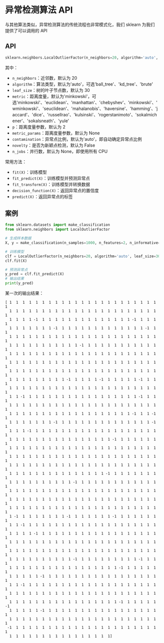 # 异常检测算法 API

与其他算法类似，异常检测算法的传统流程也非常模式化，我们 sklearn 为我们提供了可以调用的 API

## API

```python
sklearn.neighbors.LocalOutlierFactor(n_neighbors=20, algorithm='auto', leaf_size=30, metric='minkowski', p=2, metric_params=None, contamination='auto', novelty=False, n_jobs=None)
```

其中：

- `n_neighbors`：近邻数，默认为 20
- `algorithm`：算法类型，默认为'auto'，可选'ball_tree'、'kd_tree'、'brute'
- `leaf_size`：树的叶子节点数，默认为 30
- `metric`：距离度量，默认为'minkowski'，可选'minkowski'、'euclidean'、'manhattan'、'chebyshev'、'minkowski'、'wminkowski'、'seuclidean'、'mahalanobis'、'haversine'、'hamming'、'jaccard'、'dice'、'russellrao'、'kulsinski'、'rogerstanimoto'、'sokalmichener'、'sokalsneath'、'yule'
- `p`：距离度量参数，默认为 2
- `metric_params`：距离度量参数，默认为 None
- `contamination`：异常点比例，默认为'auto'，即自动确定异常点比例
- `novelty`：是否为新颖点检测，默认为 False
- `n_jobs`：并行数，默认为 None，即使用所有 CPU

常用方法：

- `fit(X)`：训练模型
- `fit_predict(X)`：训练模型并预测异常点
- `fit_transform(X)`：训练模型并转换数据
- `decision_function(X)`：返回异常点的置信度
- `predict(X)`：返回异常点的标签

## 案例

```python
from sklearn.datasets import make_classification
from sklearn.neighbors import LocalOutlierFactor

# 生成样本数据
X, y = make_classification(n_samples=1000, n_features=2, n_informative=2, n_redundant=0, n_clusters_per_class=1, random_state=42)

# 训练模型
clf = LocalOutlierFactor(n_neighbors=20, algorithm='auto', leaf_size=30, metric='minkowski', p=2, metric_params=None, contamination='auto', novelty=False, n_jobs=None)
clf.fit(X)

# 预测异常点
y_pred = clf.fit_predict(X)
# 输出结果
print(y_pred)
```

某一次的输出结果：

```shell
[ 1  1  1  1  1  1  1  1  1  1  1  1  1  1  1  1  1  1  1  1  1  1  1  1
  1  1  1  1  1  1  1  1  1  1  1  1  1  1  1  1  1  1  1  1  1  1  1  1
  1  1  1  1 -1  1  1  1  1  1  1  1  1  1  1  1  1  1  1 -1  1  1  1  1
  1  1  1  1  1  1  1 -1  1  1  1  1  1  1  1  1  1  1  1  1  1 -1  1  1
  1  1  1  1  1  1  1  1  1  1  1  1  1  1  1  1  1  1  1  1  1  1  1  1
  1  1  1  1  1  1  1  1  1  1  1 -1  1  1  1  1  1  1  1  1  1  1  1  1
  1  1  1  1  1  1  1  1  1  1  1  1  1  1  1  1  1  1  1  1  1  1  1  1
  1  1  1  1  1  1  1  1  1  1  1  1  1  1  1  1  1  1  1  1  1  1  1  1
  1  1  1  1  1  1  1  1  1  1  1  1  1  1  1  1  1  1  1  1  1  1  1  1
  1  1  1  1  1  1  1  1  1 -1  1  1  1  1 -1  1  1  1  1  1 -1  1  1  1
  1  1  1  1  1  1  1  1  1  1  1  1  1  1  1  1  1  1  1  1  1  1  1  1
  1  1 -1  1  1  1  1  1  1  1  1  1  1  1  1  1  1  1  1  1 -1  1  1  1
  1  1  1  1  1  1  1  1  1  1  1  1  1  1  1  1  1  1  1  1  1  1  1  1
  1  1  1  1  1  1  1  1  1  1  1  1  1  1  1  1  1  1  1 -1  1  1 -1  1
  1  1  1  1  1  1  1 -1  1  1  1  1  1  1  1  1  1  1  1  1  1  1 -1  1
  1  1  1 -1  1  1  1  1  1  1  1  1  1  1  1  1  1  1  1  1  1  1  1  1
  1  1  1  1  1  1  1  1  1  1  1  1  1  1  1  1 -1  1  1  1  1  1  1  1
  1  1  1  1  1  1  1  1  1  1  1  1  1  1  1  1  1  1  1  1  1  1  1  1
  1  1  1  1  1  1  1  1  1  1  1  1  1  1  1  1  1  1  1  1  1  1  1  1
  1  1  1  1  1  1  1  1  1  1  1  1  1  1  1  1  1  1  1  1  1  1  1  1
  1  1  1  1  1  1  1  1  1  1  1  1  1  1  1 -1  1  1  1  1  1  1  1  1
  1  1  1  1  1  1  1  1  1  1 -1  1  1  1  1  1  1  1  1  1  1  1  1  1
  1  1  1  1  1  1  1  1  1  1  1  1  1  1  1  1  1  1  1  1  1  1  1  1
  1  1  1  1  1  1  1  1  1  1  1  1  1  1  1  1  1  1  1  1  1  1  1  1
  1  1  1  1  1  1  1  1  1  1  1  1  1  1  1  1  1  1  1  1  1  1  1  1
  1 -1  1  1  1  1  1  1  1 -1  1  1  1  1  1  1 -1  1  1  1  1  1  1  1
  1  1 -1  1  1  1  1  1  1  1  1  1  1  1  1  1  1  1  1  1  1  1  1  1
  1  1  1  1 -1  1  1  1  1  1  1  1  1  1  1  1  1  1  1  1  1  1  1  1
  1  1  1  1  1  1  1  1  1  1  1  1  1  1  1  1  1  1  1  1  1  1  1  1
  1  1  1  1  1  1  1  1  1  1  1  1  1  1  1  1  1  1  1  1  1  1  1  1
  1  1  1  1  1  1  1  1  1  1 -1  1  1  1  1  1  1  1  1  1 -1  1  1  1
  1  1  1  1  1  1  1  1  1  1  1  1  1  1  1  1  1 -1  1  1  1  1  1  1
  1  1  1  1  1 -1  1  1  1  1  1  1  1  1  1  1  1  1  1  1  1  1  1  1
  1  1 -1  1  1  1  1  1  1  1  1  1  1  1  1  1  1  1  1  1  1  1  1  1
  1  1  1  1  1  1  1  1  1  1  1  1  1  1  1  1  1  1  1  1  1  1  1  1
  1  1  1  1  1  1  1  1  1  1  1  1  1  1  1  1  1 -1  1  1  1  1  1 -1
  1  1  1  1  1 -1  1  1  1  1  1  1  1  1  1  1  1  1  1  1  1  1  1  1
  1  1  1  1  1  1  1  1  1  1  1  1  1  1  1  1  1  1  1  1  1  1  1  1
 -1  1  1  1  1  1  1  1  1  1  1  1  1  1  1  1  1  1  1  1  1  1  1  1
  1  1  1  1  1  1  1  1  1  1  1  1  1  1  1  1]
```
